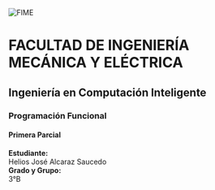 ![FIME](https://user-images.githubusercontent.com/113320901/190930198-3a6cbc65-bbc3-4fb0-8d18-65a49be47e46.jpg)     


# FACULTAD DE INGENIERÍA MECÁNICA Y ELÉCTRICA
## Ingeniería en Computación Inteligente
### Programación Funcional
#### Primera Parcial
**Estudiante:**\
Helios José Alcaraz Saucedo\
**Grado y Grupo:** \
3°B
